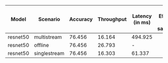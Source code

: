 | Model    | Scenario     |   Accuracy |   Throughput | Latency (in ms)   | Power Efficiency (in samples/J)   | TEST01   | TEST04   |
|----------|--------------|------------|--------------|-------------------|-----------------------------------|----------|----------|
| resnet50 | multistream  |     76.456 |       16.164 | 494.925           |                                   | passed   | passed   |
| resnet50 | offline      |     76.456 |       26.793 | -                 |                                   | passed   | passed   |
| resnet50 | singlestream |     76.456 |       16.303 | 61.337            |                                   | passed   | passed   |